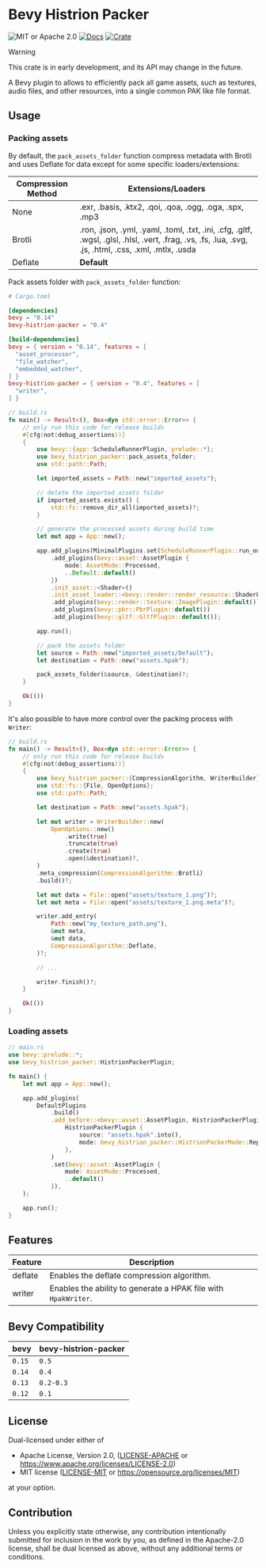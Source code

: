 # Bevy Histrion Packer

![MIT or Apache 2.0](https://img.shields.io/badge/License-MIT%20or%20Apache%202.0-blue.svg)
[![Docs](https://docs.rs/bevy-histrion-packer/badge.svg)](https://docs.rs/bevy-histrion-packer)
[![Crate](https://img.shields.io/crates/v/bevy-histrion-packer.svg)](https://crates.io/crates/bevy-histrion-packer)

> [!WARNING]
> This crate is in early development, and its API may change in the future.

A Bevy plugin to allows to efficiently pack all game assets, such as textures, audio files, and other resources, into a single common PAK like file format.

## Usage

### Packing assets

By default, the `pack_assets_folder` function compress metadata with Brotli and uses Deflate for data except for some specific loaders/extensions:

|Compression Method|Extensions/Loaders|
|------------------|------------------|
|None              |.exr, .basis, .ktx2, .qoi, .qoa, .ogg, .oga, .spx, .mp3|
|Brotli            |.ron, .json, .yml, .yaml, .toml, .txt, .ini, .cfg, .gltf, .wgsl, .glsl, .hlsl, .vert, .frag, .vs, .fs, .lua, .svg, .js, .html, .css, .xml, .mtlx, .usda|
|Deflate           |**Default**|

Pack assets folder with `pack_assets_folder` function:

```toml
# Cargo.toml

[dependencies]
bevy = "0.14"
bevy-histrion-packer = "0.4"

[build-dependencies]
bevy = { version = "0.14", features = [
  "asset_processor",
  "file_watcher",
  "embedded_watcher",
] }
bevy-histrion-packer = { version = "0.4", features = [
  "writer",
] }
```

```rust
// build.rs
fn main() -> Result<(), Box<dyn std::error::Error>> {
    // only run this code for release builds
    #[cfg(not(debug_assertions))]
    {
        use bevy::{app::ScheduleRunnerPlugin, prelude::*};
        use bevy_histrion_packer::pack_assets_folder;
        use std::path::Path;

        let imported_assets = Path::new("imported_assets");

        // delete the imported_assets folder
        if imported_assets.exists() {
            std::fs::remove_dir_all(imported_assets)?;
        }

        // generate the processed assets during build time
        let mut app = App::new();

        app.add_plugins(MinimalPlugins.set(ScheduleRunnerPlugin::run_once()))
            .add_plugins(bevy::asset::AssetPlugin {
                mode: AssetMode::Processed,
                ..Default::default()
            })
            .init_asset::<Shader>()
            .init_asset_loader::<bevy::render::render_resource::ShaderLoader>()
            .add_plugins(bevy::render::texture::ImagePlugin::default())
            .add_plugins(bevy::pbr::PbrPlugin::default())
            .add_plugins(bevy::gltf::GltfPlugin::default());

        app.run();

        // pack the assets folder
        let source = Path::new("imported_assets/Default");
        let destination = Path::new("assets.hpak");

        pack_assets_folder(&source, &destination)?;
    }

    Ok(())
}
```

It's also possible to have more control over the packing process with `Writer`:

```rust
// build.rs
fn main() -> Result<(), Box<dyn std::error::Error>> {
    // only run this code for release builds
    #[cfg(not(debug_assertions))]
    {
        use bevy_histrion_packer::{CompressionAlgorithm, WriterBuilder};
        use std::fs::{File, OpenOptions};
        use std::path::Path;

        let destination = Path::new("assets.hpak");

        let mut writer = WriterBuilder::new(
            OpenOptions::new()
                .write(true)
                .truncate(true)
                .create(true)
                .open(&destination)?,
        )
        .meta_compression(CompressionAlgorithm::Brotli)
        .build()?;

        let mut data = File::open("assets/texture_1.png")?;
        let mut meta = File::open("assets/texture_1.png.meta")?;

        writer.add_entry(
            Path::new("my_texture_path.png"),
            &mut meta,
            &mut data,
            CompressionAlgorithm::Deflate,
        )?;

        // ...

        writer.finish()?;
    }

    Ok(())
}
```

### Loading assets

```rust
// main.rs
use bevy::prelude::*;
use bevy_histrion_packer::HistrionPackerPlugin;

fn main() {
    let mut app = App::new();

    app.add_plugins(
        DefaultPlugins
            .build()
            .add_before::<bevy::asset::AssetPlugin, HistrionPackerPlugin>(
                HistrionPackerPlugin {
                    source: "assets.hpak".into(),
                    mode: bevy_histrion_packer::HistrionPackerMode::ReplaceDefaultProcessed,
                },
            )
            .set(bevy::asset::AssetPlugin {
                mode: AssetMode::Processed,
                ..default()
            }),
    );

    app.run();
}
```

## Features

| Feature | Description                                                    |
| ------- | -------------------------------------------------------------- |
| deflate | Enables the deflate compression algorithm.                     |
| writer  | Enables the ability to generate a HPAK file with `HpakWriter`. |

## Bevy Compatibility

| bevy   | bevy-histrion-packer |
| ------ | -------------------- |
| `0.15` | `0.5`                |
| `0.14` | `0.4`                |
| `0.13` | `0.2-0.3`            |
| `0.12` | `0.1`                |

## License

Dual-licensed under either of

- Apache License, Version 2.0, ([LICENSE-APACHE](/LICENSE-APACHE) or <https://www.apache.org/licenses/LICENSE-2.0>)
- MIT license ([LICENSE-MIT](/LICENSE-MIT) or <https://opensource.org/licenses/MIT>)

at your option.

## Contribution

Unless you explicitly state otherwise, any contribution intentionally submitted
for inclusion in the work by you, as defined in the Apache-2.0 license, shall be dual licensed as above, without any
additional terms or conditions.
